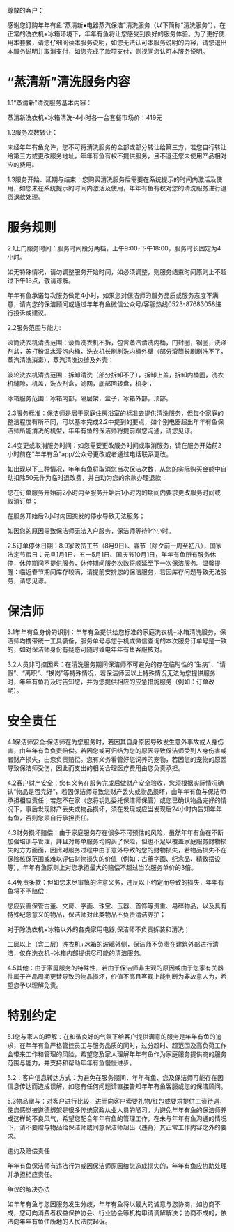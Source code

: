 尊敬的客户：

感谢您订购年年有鱼“蒸清新▪电器蒸汽保洁”清洗服务（以下简称“清洗服务”），在正常的洗衣机+冰箱环境下，年年有鱼将让您感受到良好的服务体验。为了更好使用本套餐，请您仔细阅读本服务说明，如您无法认可本服务说明的内容，请您退出本服务说明并取消支付，如您完成了款项支付，则视同您认可本服务说明。

# “蒸清新”清洗服务内容

1.1“蒸清新”清洗服务基本内容：

蒸清新洗衣机+冰箱清洗-4小时各一台套餐市场价：419元

1.2服务次数转让：

未经年年有鱼允许，您不可将清洗服务的全部或部分转让给第三方，若您自行转让给第三方或更改服务地址，年年有鱼有权不提供服务，且不退还您未使用产品相对应的费用。

1.3服务开始、延期与结束：您购买清洗服务后需要在系统提示的时间内激活及使用，如您未在系统提示的时间内激活及使用，年年有鱼有权对您的清洗服务进行退货退款处理。

# 服务规则

2.1上门服务时间：服务时间段分两档，上午9:00-下午18:00，服务时长固定为4小时。

如无特殊情况，请勿调整服务开始时间，如必须调整，则服务结束时间原则上不超过下午18点，敬请谅解。

年年有鱼承诺每次服务做足4小时，如果您对保洁师的服务品质或服务态度不满意，请向您的保洁顾问或通过年年有鱼微信公众号/客服热线0523-87683058进行投诉或建议。

2.2服务范围与能力:

滚筒洗衣机清洗范围：滚筒洗衣机不拆，包含蒸汽清洗内桶，门封圈，钢圈，洗涤剂盆，苏打粉温水浸泡内桶，洗衣机长刷刷洗内桶外壁（部分滚筒长刷刷洗不了，蒸汽清洗消毒），蒸汽清洗边缝及外壳；

波轮洗衣机清洗范围：拆卸清洗（部分拆卸不了），拆卸上盖，拆卸内桶圈，洗衣机缝隙，机盖，洗衣剂盒，滤网，底部回转盘，机身；

冰箱服务范围：冰箱内部，隔层架，盒子，冰箱外部，顶部。

2.3服务标准：保洁师是居于家庭住房浴室的标准去提供清洗服务，但每个家庭的整洁程度有所不同，可以基本完成2.2中提到的要点，如个别电器超出年年有鱼保洁师所能清洗的机型，年年有鱼的保洁师将提前跟您沟通，请您见谅。

2.4变更或取消服务时间：如您需要更改服务时间或取消服务，请在服务开始前2小时前在“年年有鱼”app/公众号更改或者通过电话联系更改。

如出现以下三种情况，年年有鱼将取消您当次保洁次数，从您的实际购买金额中自动扣除50元作为临时退改费，并自动为您的余款办理退款：

您在订单服务开始前2小时内至服务开始后1小时内的期间内要求更改服务时间或取消订单；

在服务开始后2小时内因突发的停水导致无法服务；

如因您的原因导致保洁师无法入户服务，保洁师等待1个小时。

2.5订单停休日期：8.9家政员工节（8月9日）、春节（除夕前一周至初八），国家法定节假日：元旦1月1日、五一5月1日、国庆节10月1日，年年有鱼所有服务休停，休停期间不提供服务，休停期间服务次数将顺延至下一次保洁服务。温馨提醒：临近春节期间库存较满，请提前安排您的保洁服务，若因库存问题导致无法服务，请您见谅。

# 保洁师

3.1年年有鱼身份的识别：年年有鱼提供给您标准的家庭洗衣机+冰箱清洗服务，保洁师均携带统一工具装备，服务单号与您手机或微信查询的本次服务订单号是一致的，如对保洁师身份有疑惑可随时致电年年有鱼客服核对。

3.2人员非可控因素：在清洗服务期间保洁师不可避免的存在临时性的“生病”、“请假”、“离职”、“换岗”等特殊情况，若保洁师因以上特殊情况无法为您提供服务时，年年有鱼将及时告知您，并为您提供相应的应急措施服务（例如：订单改期）。

# 安全责任

4.1保洁师安全:保洁师在为您服务时，若因其自身原因导致发生意外事故或人身伤害，由年年有鱼负责赔偿。若因您或可归结为您的原因导致保洁师受到人身伤害或者财产损失，由您负责赔偿。您有义务看管好您饲养的宠物，若因您的宠物的原因导致保洁师受伤，因此而支出的相关合理医疗费用由您负责承担。

4.2客户财产安全：您有义务在服务完成后做财产安全验收，您须根据实际情况确认“物品是否完好”，若因保洁师导致您财产丢失或物品损坏，由年年有鱼与保洁师承担相应责任；若您不在家（您将钥匙委托保洁师保管）或您已确认物品完好的情况下，事后发现财产丢失或物品损坏，须在发现或应当发现后24小时内告知年年有鱼，否则您须自行承担责任。

4.3财务损坏赔偿：由于家庭服务存在很多不可预估的风险，虽然年年有鱼在不断加强培训与管理，并且对每单服务均购买了保险，但也不足以覆盖家庭服务财物损失的方方面面，因此对服务过程中由于意外导致的您的财物损失，若物品损失不在保险核保范围或难以评估财物损失的价值（例如：古董字画、纪念品、精致摆设等），年年有鱼原则上对您承担最大的赔偿不超过当次服务单价的3倍。

4.4免责条款：但如您未尽审慎的注意义务，违反以下约定而导致的损失，年年有鱼将不予赔偿：

您应妥善保管古董、文房、字画、珠宝、玉器、首饰等贵重、易碎物品，以及具有特殊纪念意义的物品，保洁师对此类物品不负责清洁养护；

对于除洗衣机+冰箱以外的各类家用电器,保洁师不负责拆装和清洗；

二层以上（含二层）洗衣机+冰箱的玻璃外侧，保洁师不负责在建筑外部进行清洁，仅在洗衣机+冰箱内部提供尽可能的清洁服务。

4.5其他：由于家庭服务的特殊性，若由于保洁师非主观的原因或由于您家有关器件属于产品周期更替导致的物品损坏，价值不高且客观上能判断为非故意人为，希望您予以理解免责。

# 特别约定

5.1您与家人的理解：在和谐良好的气氛下给客户提供满意的服务是年年有鱼的追求，在年年有鱼严格管控员工与服务品质的同时，过分超时、超范围及高负荷工作会带来工作和管理的风险，希望您及家人理解年年有鱼作为家庭服务提供商的服务范围与能力，并支持和帮助年年有鱼慢慢进步。

5.2：客户信息转达方式：为避免在服务期间，年年有鱼、您及保洁师可能存在因信息传达而造成误解，如您有任何问题请直接告知年年有鱼客服或您的保洁顾问。

5.3物品赠与：对客户进行比较，进而向客户索要礼物/红包或要求提供工资待遇，使您感觉被道德绑架是很多传统家政从业人员的陋习。为避免年年有鱼的保洁师养成这样的不良风气，希望您配合年年有鱼的管理工作，在未与年年有鱼沟通的情况下，请不要赠与物品给保洁师或同意保洁师超出（违背）其正常工作内容之外的要求。

违约及赔偿责任

年年有鱼保洁师有违法行为或因保洁师原因给您造成损失的，年年有鱼应协助处理并承担相应责任。

争议的解决办法

如年年有鱼与您因服务发生分歧，年年有鱼将以最大的诚意与您协商，如协商不成，您可向消费者权益保护协会、行业协会等机构申请调解解决；协商不成的，依法向年年有鱼住所地的人民法院起诉。

